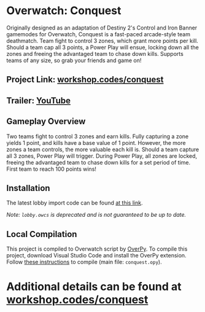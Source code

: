 # Overwatch: Conquest
Originally designed as an adaptation of Destiny 2's Control and Iron Banner gamemodes for Overwatch, Conquest is a fast-paced arcade-style team deathmatch. Team fight to control 3 zones, which grant more points per kill. Should a team cap all 3 points, a Power Play will ensue, locking down all the zones and freeing the advantaged team to chase down kills. Supports teams of any size, so grab your friends and game on!  
## Project Link: [workshop.codes/conquest](https://workshop.codes/conquest)  
## Trailer: [YouTube](https://youtu.be/PxxSFlxicuk)

Gameplay Overview
--------
Two teams fight to control 3 zones and earn kills. Fully capturing a zone yields 1 point, and kills have a base value of 1 point. However, the more zones a team controls, the more valuable each kill is. Should a team capture all 3 zones, Power Play will trigger. During Power Play, all zones are locked, freeing the advantaged team to chase down kills for a set period of time. First team to reach 100 points wins!

Installation
----------
The latest lobby import code can be found [at this link](https://workshop.codes/conquest).

*Note: `lobby.owcs` is deprecated and is not guaranteed to be up to date.*

Local Compilation
------
This project is compiled to Overwatch script by [OverPy](https://github.com/Zezombye/overpy). To compile this project, download Visual Studio Code and install the OverPy extension. Follow [these instructions](https://github.com/Zezombye/overpy/wiki/General-usage#compiling) to compile (main file: `conquest.opy`).

# Additional details can be found at [workshop.codes/conquest](https://workshop.codes/conquest)
